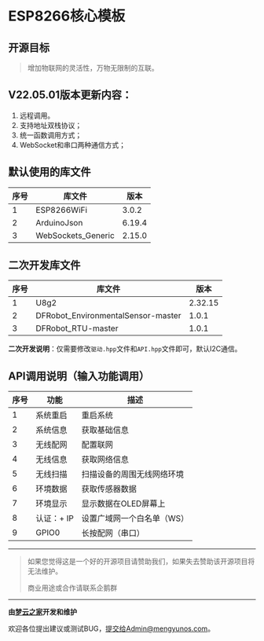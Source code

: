 #  **ESP8266**核心模板



## 开源目标

> 增加物联网的灵活性，万物无限制的互联。



## V22.05.01版本更新内容：

1. 远程调用。
2. 支持地址双栈协议；
3. 统一函数调用方式；
4. WebSocket和串口两种通信方式；




## 默认使用的库文件

| 序号 | 库文件             | 版本   |
| ---- | ------------------ | ------ |
| 1    | ESP8266WiFi        | 3.0.2  |
| 2    | ArduinoJson        | 6.19.4 |
| 3    | WebSockets_Generic | 2.15.0 |



## 二次开发库文件

| 序号 | 库文件                             | 版本    |
| ---- | ---------------------------------- | ------- |
| 1    | U8g2                               | 2.32.15 |
| 2    | DFRobot_EnvironmentalSensor-master | 1.0.1   |
| 3    | DFRobot_RTU-master                 | 1.0.1   |

**二次开发说明**：仅需要修改`驱动.hpp`文件和`API.hpp`文件即可，默认I2C通信。



## API调用说明（输入功能调用）

| 序号 | 功能       | 描述                       |
| ---- | ---------- | -------------------------- |
| 1    | 系统重启   | 重启系统                   |
| 2    | 系统信息   | 获取基础信息               |
| 3    | 无线配网   | 配置联网                   |
| 4    | 无线信息   | 获取网络信息               |
| 5    | 无线扫描   | 扫描设备的周围无线网络环境 |
| 6    | 环境数据   | 获取传感器数据             |
| 7    | 环境显示   | 显示数据在OLED屏幕上       |
| 8    | 认证：+ IP | 设置广域网一个白名单（WS） |
| 9    | GPIO0      | 长按配网（串口）           |






---



> 如果您觉得这是一个好的开源项目请赞助我们，如果失去赞助该开源项目将无法维护。
> 
> 商业用途或合作请联系企鹅群



---



**由[梦云之家](http://mengyunos.com)开发和维护**



欢迎各位提出建议或测试BUG，提交给Admin@mengyunos.com。
